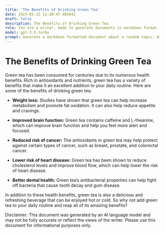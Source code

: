 ```yaml
---
title: 'The Benefits of Drinking Green Tea'
date: 2023-05-22 12:30:47.465642
draft: false
description: The Benefits of Drinking Green Tea
role: You are a writer, made to generate documents in markdown format. It is very important that all of the documents you generate are in valid markdown format.
model: gpt-3.5-turbo
prompt: Generate a markdown formatted document about a random topic. At the bottom, include a disclaimer explaining that the document was generated by you. The first line of the document should be the title. Make sure that the entire document is in proper markdown format, using a mix of various tags to make the document visually appealing.
---
```


# The Benefits of Drinking Green Tea

Green tea has been consumed for centuries due to its numerous health benefits. Rich in antioxidants and nutrients, green tea has a variety of benefits that make it an excellent addition to your daily routine. Here are some of the benefits of drinking green tea:

- **Weight loss:** Studies have shown that green tea can help increase metabolism and promote fat oxidation. It can also help reduce appetite and cravings.

- **Improved brain function:** Green tea contains caffeine and L-theanine, which can improve brain function and help you feel more alert and focused.

- **Reduced risk of cancer:** The antioxidants in green tea may help protect against certain types of cancer, such as breast, prostate, and colorectal cancer.

- **Lower risk of heart disease:** Green tea has been shown to reduce cholesterol levels and improve blood flow, which can help lower the risk of heart disease.

- **Better dental health:** Green tea’s antibacterial properties can help fight off bacteria that cause tooth decay and gum disease.

In addition to these health benefits, green tea is also a delicious and refreshing beverage that can be enjoyed hot or cold. So why not add green tea to your daily routine and reap all of its amazing benefits?

Disclaimer: This document was generated by an AI language model and may not be fully accurate or reflect the views of the writer. Please use this document for informational purposes only.